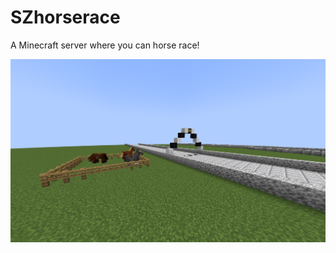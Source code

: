 # SZhorserace
A Minecraft server where you can horse race!

![horserace](https://github.com/SuperZekes/SZhorserace/blob/main/2023-11-12_08.45.21.png)
